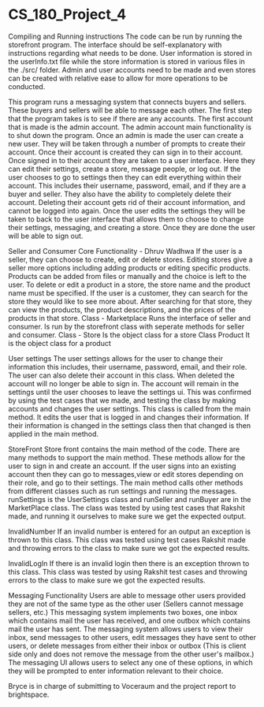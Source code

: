 # CS_180_Project_4

Compiling and Running instructions
The code can be run by running the storefront program. The interface should be self-explanatory 
with instructions regarding what needs to be done. User information is stored in the userInfo.txt file
while the store information is stored in various files in the ./src/ folder. Admin and user accounts need to be made
and even stores can be created with relative ease to allow for more operations to be conducted.

This program runs a messaging system that connects buyers and sellers. These buyers and sellers will be able to message each other. The first step that the program takes
is to see if there are any accounts. The first account that is made is the admin account. The admin account main functionality is to shut down the program.
Once an admin is made the user can create a new user. They will be taken through a number of prompts to create their account. Once their account is created
they can sign in to their account. Once signed in to their account they are taken to a user interface. Here they can edit their settings, create a store, message people, or log out. 
If the user chooses to go to settings then they can edit everything within their account. This includes their username, password, email, and if they are a buyer and seller. They also have the ability
to completely delete their account. Deleting their account gets rid of their account information, and cannot be logged into again. Once the 
user edits the settings they will be taken to back to the user interface that allows them to choose to change their settings, messaging, and creating a store.
Once they are done the user will be able to sign out.

Seller and Consumer Core Functionality - Dhruv Wadhwa
If the user is a seller, they can choose to create, edit or delete stores. Editing stores give a seller more options including adding products or editing specific products. Products can be added from files or manually and the 
choice is left to the user. To delete or edit a product in a store, the store name and the product name must be specified.
If the user is a customer, they can search for the store they would like to see more about. After searching for that store, they can view the products, the product descriptions, and the prices of the products in that store.
Class - Marketplace
Runs the interface of seller and consumer. Is run by the storefront class with seperate methods for seller and consumer.
Class - Store
Is the object class for a store
Class Product
It is the object class for a product

User settings
The user settings allows for the user to change their information this includes, their username, password, email, and their role. 
The user can also delete their account in this class. When deleted the account will no longer be able to sign in.
The account will remain in the settings until the user chooses to leave the settings ui. This  was confirmed by using the 
test cases that we made, and testing the class by making accounts and changes the user settings. This class is called from the main method.
It edits the user that is logged in and changes their information. If their information is changed in the settings class then
that changed is  then applied in the main method.

StoreFront
Store front contains the main method of the code. There are many methods to support the main method. These methods
allow for the user to sign in and create an account. If the user signs into an existing account then they can go to messages,view
or edit stores depending on their role, and go to their settings. The main method calls other methods from different classes such as run settings and running
the messages. runSettings is the UserSettings class and runSeller and runBuyer are in the MarketPlace class. The class was tested by using test cases
that Rakshit made, and running it ourselves to make sure we get the expected output.

InvalidNumber
If an invalid number is entered for an output an exception is thrown to this class. This class was tested
using test cases Rakshit made and throwing errors to the class to make sure we got the expected results.

InvalidLogIn
If there is an invalid login then there is an exception thrown to this class. This class was tested by using
Rakshit test cases and throwing errors to the class to make sure we got the expected results.

Messaging Functionality
Users are able to message other users provided they are not of the same type as the other user (Sellers cannot message sellers, etc.) This messaging system implements two boxes, one inbox which contains mail the user has received, and one outbox which contains mail the user has sent. The messaging system allows users to view their inbox, send messages to other users, edit messages they have sent to other users, or delete messages from either their inbox or outbox (This is client side only and does not remove the message from the other user's mailbox.) The messaging UI allows users to select any one of these options, in which they will be prompted to enter information relevant to their choice.

Bryce is in charge of submitting to Voceraum and the project report to brightspace.
